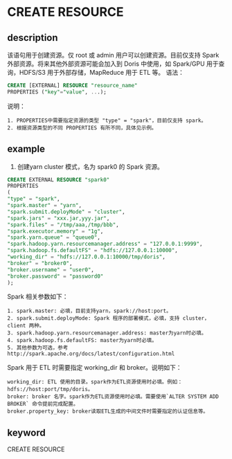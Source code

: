 # CREATE RESOURCE

## description

该语句用于创建资源。仅 root 或 admin 用户可以创建资源。目前仅支持 Spark 外部资源。将来其他外部资源可能会加入到 Doris 中使用，如 Spark/GPU 用于查询，HDFS/S3 用于外部存储，MapReduce 用于 ETL 等。
语法：

```sql
CREATE [EXTERNAL] RESOURCE "resource_name"
PROPERTIES ("key"="value", ...);
```

说明：

```plain text
1. PROPERTIES中需要指定资源的类型 "type" = "spark"，目前仅支持 spark。
2. 根据资源类型的不同 PROPERTIES 有所不同，具体见示例。
```

## example

1. 创建yarn cluster 模式，名为 spark0 的 Spark 资源。

```sql
CREATE EXTERNAL RESOURCE "spark0"
PROPERTIES
(
"type" = "spark",
"spark.master" = "yarn",
"spark.submit.deployMode" = "cluster",
"spark.jars" = "xxx.jar,yyy.jar",
"spark.files" = "/tmp/aaa,/tmp/bbb",
"spark.executor.memory" = "1g",
"spark.yarn.queue" = "queue0",
"spark.hadoop.yarn.resourcemanager.address" = "127.0.0.1:9999",
"spark.hadoop.fs.defaultFS" = "hdfs://127.0.0.1:10000",
"working_dir" = "hdfs://127.0.0.1:10000/tmp/doris",
"broker" = "broker0",
"broker.username" = "user0",
"broker.password" = "password0"
);
```

Spark 相关参数如下：

```plain text
1. spark.master: 必填，目前支持yarn，spark://host:port。
2. spark.submit.deployMode: Spark 程序的部署模式，必填，支持 cluster，client 两种。
3. spark.hadoop.yarn.resourcemanager.address: master为yarn时必填。
4. spark.hadoop.fs.defaultFS: master为yarn时必填。
5. 其他参数为可选，参考http://spark.apache.org/docs/latest/configuration.html
```

Spark 用于 ETL 时需要指定 working_dir 和 broker。说明如下：

```plain text
working_dir: ETL 使用的目录。spark作为ETL资源使用时必填。例如：hdfs://host:port/tmp/doris。
broker: broker 名字。spark作为ETL资源使用时必填。需要使用`ALTER SYSTEM ADD BROKER` 命令提前完成配置。
broker.property_key: broker读取ETL生成的中间文件时需要指定的认证信息等。
```

## keyword

CREATE RESOURCE
